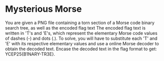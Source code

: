 # Mysterious Morse
You are given a PNG file containing a torn section of a Morse code binary search tree, as well as the encoded flag text
The encoded flag text is written in 'T's and 'E's, which represent the elementary Morse code values of dashes (-) and dots (.).
To solve, you will have to substitute each 'T' and 'E' with its respective elementary values and use a online Morse decoder to obtain the decoded text.
Encase the decoded text in the flag format to get: YCEP25{B1NARY-TR3E}.

